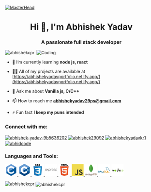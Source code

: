 

[![MasterHead](https://www.digitaladlectio.com/wp-content/uploads/2020/04/New-PNC-Animated-Banners.gif)](https://rishavchanda.io)
<h1 align="center">Hi 👋, I'm Abhishek Yadav</h1>
<h3 align="center">A passionate  full stack developer</h3>

<img align="right" alt="Coding" width="400" src="https://c.tenor.com/2uyENRmiUt0AAAAC/coding.gif">
<p align="left"> <img src="https://komarev.com/ghpvc/?username=abhishekcpr&label=Profile%20views&color=0e75b6&style=flat" alt="abhishekcpr" /> </p>

- 🌱 I’m currently learning **node js, react**

- 👨‍💻 All of my projects are available at [https://abhishekyadavportfolio.netlify.app/](https://abhishekyadavportfolio.netlify.app/)

- 💬 Ask me about **Vanilla js, C/C++**

- 📫 How to reach me **abhishekyadav29ps@gmail.com**

- ⚡ Fun fact **I keep my puns intended**

<h3 align="left">Connect with me:</h3>
<p align="left">
<a href="https://linkedin.com/in/abhishek-yadav-9b5636202" target="blank"><img align="center" src="https://raw.githubusercontent.com/rahuldkjain/github-profile-readme-generator/master/src/images/icons/Social/linked-in-alt.svg" alt="abhishek-yadav-9b5636202" height="30" width="40" /></a>
<a href="https://www.codechef.com/users/abhishek29092" target="blank"><img align="center" src="https://cdn.jsdelivr.net/npm/simple-icons@3.1.0/icons/codechef.svg" alt="abhishek29092" height="30" width="40" /></a>
<a href="https://www.hackerrank.com/abhishekyadavkr1" target="blank"><img align="center" src="https://raw.githubusercontent.com/rahuldkjain/github-profile-readme-generator/master/src/images/icons/Social/hackerrank.svg" alt="abhishekyadavkr1" height="30" width="40" /></a>
<a href="https://codeforces.com/profile/abhidcode" target="blank"><img align="center" src="https://raw.githubusercontent.com/rahuldkjain/github-profile-readme-generator/master/src/images/icons/Social/codeforces.svg" alt="abhidcode" height="30" width="40" /></a>
</p>

<h3 align="left">Languages and Tools:</h3>
<p align="left"> <a href="https://www.cprogramming.com/" target="_blank" rel="noreferrer"> <img src="https://raw.githubusercontent.com/devicons/devicon/master/icons/c/c-original.svg" alt="c" width="40" height="40"/> </a> <a href="https://www.w3schools.com/cpp/" target="_blank" rel="noreferrer"> <img src="https://raw.githubusercontent.com/devicons/devicon/master/icons/cplusplus/cplusplus-original.svg" alt="cplusplus" width="40" height="40"/> </a> <a href="https://www.w3schools.com/css/" target="_blank" rel="noreferrer"> <img src="https://raw.githubusercontent.com/devicons/devicon/master/icons/css3/css3-original-wordmark.svg" alt="css3" width="40" height="40"/> </a> <a href="https://expressjs.com" target="_blank" rel="noreferrer"> <img src="https://raw.githubusercontent.com/devicons/devicon/master/icons/express/express-original-wordmark.svg" alt="express" width="40" height="40"/> </a> <a href="https://www.w3.org/html/" target="_blank" rel="noreferrer"> <img src="https://raw.githubusercontent.com/devicons/devicon/master/icons/html5/html5-original-wordmark.svg" alt="html5" width="40" height="40"/> </a> <a href="https://developer.mozilla.org/en-US/docs/Web/JavaScript" target="_blank" rel="noreferrer"> <img src="https://raw.githubusercontent.com/devicons/devicon/master/icons/javascript/javascript-original.svg" alt="javascript" width="40" height="40"/> </a> <a href="https://www.mongodb.com/" target="_blank" rel="noreferrer"> <img src="https://raw.githubusercontent.com/devicons/devicon/master/icons/mongodb/mongodb-original-wordmark.svg" alt="mongodb" width="40" height="40"/> </a> <a href="https://www.mysql.com/" target="_blank" rel="noreferrer"> <img src="https://raw.githubusercontent.com/devicons/devicon/master/icons/mysql/mysql-original-wordmark.svg" alt="mysql" width="40" height="40"/> </a> <a href="https://nodejs.org" target="_blank" rel="noreferrer"> <img src="https://raw.githubusercontent.com/devicons/devicon/master/icons/nodejs/nodejs-original-wordmark.svg" alt="nodejs" width="40" height="40"/> </a> </p>

<p><img align="left" src="https://github-readme-stats.vercel.app/api/top-langs?username=abhishekcpr&show_icons=true&locale=en&layout=compact" alt="abhishekcpr" /></p>

<p>&nbsp;<img align="center" src="https://github-readme-stats.vercel.app/api?username=abhishekcpr&show_icons=true&locale=en" alt="abhishekcpr" /></p>
